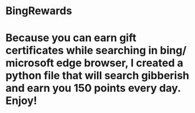 # BingRewards
#  Because you can earn gift certificates while searching in bing/ microsoft edge browser, I created a python file that will search gibberish and earn you 150 points every day. Enjoy!
